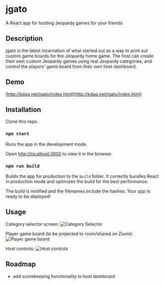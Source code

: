 # jgato

A React app for hosting Jeopardy games for your friends

## Description

jgato is the latest incarnation of what started out as a way to print out custom game boards for the Jeopardy home game. The host can create their own custom Jeopardy games using real Jeopardy categories, and control the players' game board from their own host dashboard.

## Demo
[http://kdaq.net/jgato/index.html](http://kdaq.net/jgato/index.html)

## Installation

Clone this repo. 

### `npm start`

Runs the app in the development mode.

Open [http://localhost:3000](http://localhost:3000) to view it in the browser.

### `npm run build`

Builds the app for production to the `build` folder. 
It correctly bundles React in production mode and optimizes the build for the best performance.

The build is minified and the filenames include the hashes.
Your app is ready to be deployed!

## Usage
Category selector screen:
![Category Selector](https://vdaquila.github.io/category-selection.png)

Player game board (to be projected to room/shared on Zoom): 
![Player game board](https://vdaquila.github.io/player-board.png)

Host controls:
![Host controls](https://vdaquila.github.io/host-controls.png)

## Roadmap
* add scorekeeping functionality to host dashboard
